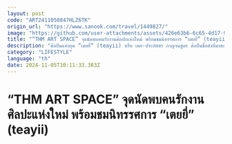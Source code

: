 ```yaml
---
layout: post
code: "ART2411050847HLZ6TK"
origin_url: "https://www.sanook.com/travel/1449827/"
image: "https://github.com/user-attachments/assets/426e63b6-6c65-4d17-9e93-f2ea48324a8f"
title: "“THM ART SPACE” จุดนัดพบคนรักงานศิลปะแห่งใหม่ พร้อมชมนิทรรศการ “เตยยี่” (teayii)"
description: "ศิลปินแห่งยุค “เตยยี่” (teayii) หรือ เตย-ประภัสสร กาญจนสูตร ศิลปินชื่อดังที่มาสะบัดปลายปากกา"
category: "LIFESTYLE"
language: "th"
date: 2024-11-05T10:11:33.383Z
---
```


# “THM ART SPACE” จุดนัดพบคนรักงานศิลปะแห่งใหม่ พร้อมชมนิทรรศการ “เตยยี่” (teayii)
